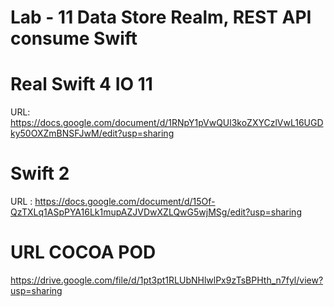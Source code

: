 # Lab - 11 Data Store Realm, REST API consume Swift
# Real Swift 4 IO 11
URL: https://docs.google.com/document/d/1RNpY1pVwQUl3koZXYCzlVwL16UGDky50OXZmBNSFJwM/edit?usp=sharing
# Swift 2
URL : https://docs.google.com/document/d/15Of-QzTXLq1ASpPYA16Lk1mupAZJVDwXZLQwG5wjMSg/edit?usp=sharing

# URL COCOA POD
https://drive.google.com/file/d/1pt3pt1RLUbNHlwlPx9zTsBPHth_n7fyl/view?usp=sharing



